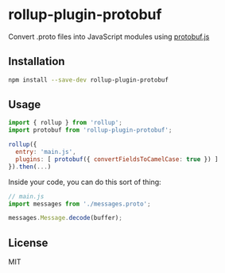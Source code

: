 # rollup-plugin-protobuf

Convert .proto files into JavaScript modules using [protobuf.js](https://github.com/dcodeIO/protobuf.js)

## Installation

```bash
npm install --save-dev rollup-plugin-protobuf
```


## Usage

```js
import { rollup } from 'rollup';
import protobuf from 'rollup-plugin-protobuf';

rollup({
  entry: 'main.js',
  plugins: [ protobuf({ convertFieldsToCamelCase: true }) ]
}).then(...)
```

Inside your code, you can do this sort of thing:

```js
// main.js
import messages from './messages.proto';

messages.Message.decode(buffer);
```

## License

MIT
